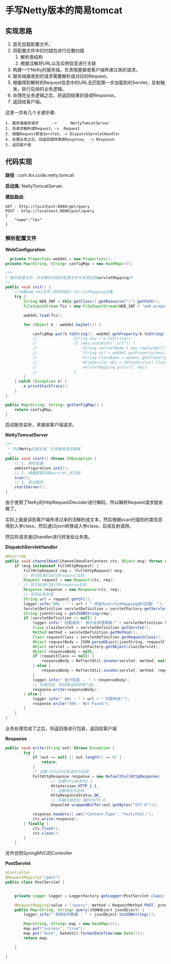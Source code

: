# 手写Netty版本的简易tomcat

## 实现思路

1. 首先加载配置文件。
2. 将配置文件中的扫描包进行位置扫描
   1. 解析类结构
   2. 根据注解将URL以及实例信息进行关联
3. 构建一个Netty的服务端，负责阻塞接收客户端传递过来的请求。
4. 服务端接收到的请求需要解析成对应的Request。
5. 根据得到解析的Request信息中的URL去匹配第一步加载到的Servlet，反射触发，执行后续的业务逻辑。
6. 处理完业务逻辑之后，将返回结果封装成Response。
7. 返回给客户端。



这里一共有几个关键步骤:

	1. 服务端接收请求		->		NettyTomcatServer
 	2. 将请求解析成Request。->  Request
 	3. 根据Request转发Servlet。-> DispatchServletHandler
 	4. 处理业务之后，将返回值转换成Response。 -> Response
 	5. 返回客户端

## 代码实现

**路径** : com.lkx.code.netty.tomcat

**启动类:** NettyTomcatServer

**模拟路由:** 

```http
GET - http://localhost:8080/get/query
POST - http://localhost:8080/post/query
{
	"name":"lkx"
}
```



### 解析配置文件

**WebConfiguration**

```java
  private Properties webXml = new Properties();
private Map<String, String> configMap = new HashMap<>();

/**
* 解析配置文件，并将解析完成的配置文件关系绑定到servletMapping中
*/
public void init() {
    //加载web.xml文件,同时初始化 ServletMapping对象
    try {
        String WEB_INF = this.getClass().getResource("/").getPath();
        FileInputStream fis = new FileInputStream(WEB_INF + "web.properties");

        webXml.load(fis);

        for (Object k : webXml.keySet()) {

            configMap.put(k.toString(), webXml.getProperty(k.toString()));
            //                String key = k.toString();
            //                if (key.endsWith(".url")) {
            //                    String servletName = key.replaceAll("\\.url$", "");
            //                    String url = webXml.getProperty(key);
            //                    String className = webXml.getProperty(servletName + ".className");
            //                    HttpServlet obj = (HttpServlet) Class.forName(className).newInstance();
            //                    servletMapping.put(url, obj);
            //                }
        }
    } catch (Exception e) {
        e.printStackTrace();
    }
}

public Map<String, String> getConfigMap() {
    return configMap;
}
```



启动服务监听，来接收客户端请求。

**NettyTomcatServer**

```java
/**
 * 开启Netty的服务端，负责接收请求数据
 */
public void start() throws IOException {
    // 1. 解析配置
    webConfiguration.init();
    // 2. 根据配置扫描servlet,并注册
    scan();
    // 3. 启动服务
    startServer();
}
```

由于使用了Netty的HttpRequestDecoder进行解码，所以解析Request请求就省略了。

实际上就是读到客户端传递过来的流解析成文本，然后根据scan扫描到的类信息得到入参class，然后通过json转换成入参class，后续反射调用。



然后将请求通过handler进行转发给业务类。

**DispatchServletHandler**

```java
@Override
public void channelRead(ChannelHandlerContext ctx, Object msg) throws Exception {
    if (msg instanceof FullHttpRequest) {
        FullHttpRequest req = (FullHttpRequest) msg;
        // 转交给我们自己的request实现
        Request request = new Request(ctx, req);
        // 转交给我们自己的response实现
        Response response = new Response(ctx, req);
        // 实际业务处理
        String url = request.getUrl();
        logger.info("URL : " + url + " 开始与servletMapping进行匹配  ");
        ServletDefinition servletDefinition = servletFactory.getServlet(url);
        String jsonString = getJSONString(req);
        if (servletDefinition != null) {
            logger.info(" 匹配成功！ 执行业务逻辑类:" + servletDefinition.toString());
            Class clazzServlet = servletDefinition.getServlet();
            Method method = servletDefinition.getMethod();
            Class requestClass = servletDefinition.getRequestClass();
            Object requestBody = JSON.parseObject(jsonString, requestClass);
            Object servlet = servletFactory.getObject(clazzServlet);
            Object responseBody = null;
            if (requestClass == null) {
                responseBody = ReflectUtil.invoke(servlet, method, null);
            } else {
                responseBody = ReflectUtil.invoke(servlet, method, requestBody);
            }
            logger.info(" 执行完成 .. " + responseBody);
            // 处理完成，将结果返回给客户端。
            response.write(responseBody);
        } else {
            logger.info(" URL : " + url + " 匹配失败!");
            response.write("404 - Not Found");
        }
    }
}
```

业务处理完成了之后，将返回值进行包装，返回给客户端

**Response**

```java
public void write(String out) throws Exception {
        try {
            if (out == null || out.length() == 0) {
                return;
            }
            // 设置 http协议及请求头信息
            FullHttpResponse response = new DefaultFullHttpResponse(
                    // 设置http版本为1.1
                    HttpVersion.HTTP_1_1,
                    // 设置响应状态码
                    HttpResponseStatus.OK,
                    // 将输出值写出 编码为UTF-8
                    Unpooled.wrappedBuffer(out.getBytes("UTF-8")));

            response.headers().set("Content-Type", "text/html;");
            ctx.write(response);
        } finally {
            ctx.flush();
            ctx.close();
        }
    }
```

另外仿照SpringMVC的Controller

**PostServlet**

```java
@Controller
@RequestMapping("/post")
public class PostServlet {


    private Logger logger = LoggerFactory.getLogger(PostServlet.class);

    @RequestMapping(value = "/query", method = RequestMethod.POST, produces = "application/json;charset=UTF-8")
    public Map<String, String> query(JSONObject jsonObject) {
        logger.info(" 获取到的数据 : " + jsonObject.toJSONString());

        Map<String, String> map = new HashMap<>();
        map.put("success", "true");
        map.put("date", DateUtil.formatDateTime(new Date()));
        return map;

    }

}
```

